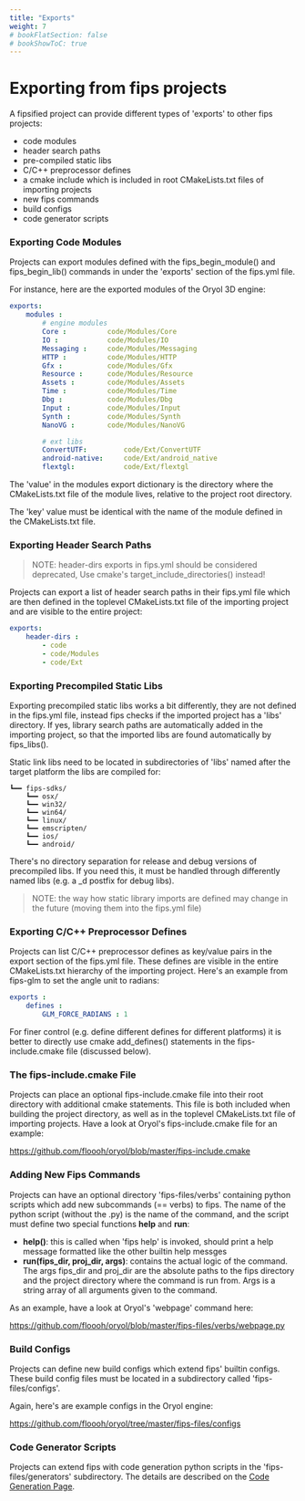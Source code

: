 ```yaml
---
title: "Exports"
weight: 7
# bookFlatSection: false
# bookShowToC: true
---
```

# Exporting from fips projects

A fipsified project can provide different types of 'exports' to other
fips projects:

* code modules
* header search paths
* pre-compiled static libs
* C/C++ preprocessor defines
* a cmake include which is included in root CMakeLists.txt files of importing projects
* new fips commands
* build configs
* code generator scripts

### Exporting Code Modules

Projects can export modules defined with the fips\_begin\_module() and
fips\_begin\_lib() commands in under the 'exports' section of the fips.yml
file.

For instance, here are the exported modules of the Oryol 3D engine:

```yaml
exports:
    modules :
        # engine modules
        Core :          code/Modules/Core
        IO :            code/Modules/IO
        Messaging :     code/Modules/Messaging
        HTTP :          code/Modules/HTTP
        Gfx :           code/Modules/Gfx
        Resource :      code/Modules/Resource
        Assets :        code/Modules/Assets
        Time :          code/Modules/Time
        Dbg :           code/Modules/Dbg
        Input :         code/Modules/Input
        Synth :         code/Modules/Synth
        NanoVG :        code/Modules/NanoVG

        # ext libs
        ConvertUTF:         code/Ext/ConvertUTF
        android-native:     code/Ext/android_native
        flextgl:            code/Ext/flextgl
```

The 'value' in the modules export dictionary is the directory where the
CMakeLists.txt file of the module lives, relative to the project root directory.

The 'key' value must be identical with the name of the module defined in the
CMakeLists.txt file.

### Exporting Header Search Paths

> NOTE: header-dirs exports in fips.yml should be considered deprecated, Use cmake's target_include_directories() instead!

Projects can export a list of header search paths in their fips.yml file which
are then defined in  the toplevel CMakeLists.txt file of the importing project
and are visible to the entire project:

```yaml
exports:
    header-dirs :
        - code
        - code/Modules
        - code/Ext
```

### Exporting Precompiled Static Libs

Exporting precompiled static libs works a bit differently, they are not
defined in the fips.yml file, instead fips checks if the imported project
has a 'libs' directory. If yes, library search paths are automatically
added in the importing project, so that the imported libs are found
automatically by fips\_libs().

Static link libs need to be located in subdirectories of 'libs' named
after the target platform the libs are compiled for:

```
┗━━ fips-sdks/
    ┗━━ osx/
    ┗━━ win32/
    ┗━━ win64/
    ┗━━ linux/
    ┗━━ emscripten/
    ┗━━ ios/
    ┗━━ android/
```

There's no directory separation for release and debug versions of precompiled
libs. If you need this, it must be handled through differently named libs
(e.g. a \_d postfix for debug libs).

> NOTE: the way how static library imports are defined may change in the
future (moving them into the fips.yml file)

### Exporting C/C++ Preprocessor Defines

Projects can list C/C++ preprocessor defines as key/value pairs in the
export section of the fips.yml file. These defines are visible in the
entire CMakeLists.txt hierarchy of the importing project. Here's an
example from fips-glm to set the angle unit to radians:

```yaml
exports :
    defines :
        GLM_FORCE_RADIANS : 1
```

For finer control (e.g. define different defines for different platforms)
it is better to directly use cmake add\_defines() statements in the
fips-include.cmake file (discussed below).

### The fips-include.cmake File

Projects can place an optional fips-include.cmake file into their
root directory with additional cmake statements. This file is both
included when building the project directory, as well as in the
toplevel CMakeLists.txt file of importing projects. Have a look
at Oryol's fips-include.cmake file for an example:

https://github.com/floooh/oryol/blob/master/fips-include.cmake

### Adding New Fips Commands

Projects can have an optional directory 'fips-files/verbs' containing
python scripts which add new subcommands (== verbs) to fips. The
name of the python script (without the .py) is the name of the
command, and the script must define two special functions **help**
and **run**:

* **help()**: this is called when 'fips help' is invoked, should print
a help message formatted like the other builtin help messges
* **run(fips\_dir, proj\_dir, args)**: contains the actual logic of the
command. The args fips\_dir and proj\_dir are the absolute paths
to the fips directory and the project directory where the command
is run from. Args is a string array of all arguments given to the
command.

As an example, have a look at Oryol's 'webpage' command here:

https://github.com/floooh/oryol/blob/master/fips-files/verbs/webpage.py

### Build Configs

Projects can define new build configs which extend fips' builtin
configs. These build config files must be located in a subdirectory
called 'fips-files/configs'.

Again, here's are example configs in the Oryol engine:

https://github.com/floooh/oryol/tree/master/fips-files/configs

### Code Generator Scripts

Projects can extend fips with code generation python scripts in the
'fips-files/generators' subdirectory. The details are described on the
[Code Generation Page](/fips/codegen.html).
